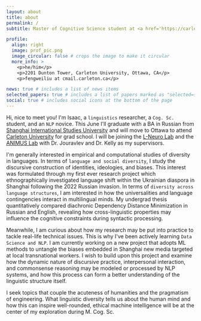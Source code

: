 ```yaml
---
layout: about
title: about
permalink: /
subtitle: Master of Cognitive Science student at <a href='https://carleton.ca/cognitivescience/'>Carleton U</a>

profile:
  align: right
  image: prof_pic.png
  image_circular: false # crops the image to make it circular
  more_info: >
    <p>he/him</p>
    <p>2201 Dunton Tower, Carleton University, Ottawa, CA</p>
    <p>fengweiliu at cmail.carleton.ca</p>

news: true # includes a list of news items
selected_papers: true # includes a list of papers marked as "selected={true}"
social: true # includes social icons at the bottom of the page
---
```


Hi, nice to meet you! I'm Isaac, a `linguistics` researcher, a `Cog. Sc.` student, and an `NLP` novice. This June I'll graduate with a BA in Russian from [Shanghai International Studies University](https://en.shisu.edu.cn/) and will move to Ottawa to attend [Carleton University](https://carleton.ca/) for grad school. I will be joining the [L-Neuro Lab](https://www.olessiajouravlev.com/) and the [ANIMUS Lab](https://carleton.ca/animus/) with Dr. Jouravlev and Dr. Kelly as my supervisors.

I'm generally interested in empirical and computational studies of diversity in languages. In terms of `language and social diversity`, I study the discursive construction of identities, ideologies, and biases. This interest was formulated through my first ever research project which ethnographically investigated language shift within the Ukrainian diaspora in Shanghai following the 2022 Russian invasion. In terms of `diversity across language structures`, I am interested in how the universalities and language contingencies interact in multilingual minds. My undergrad thesis quantitatively compared diachronic Dependency Distance Minimization in Russian and English, revealing how cross-linguistic properties may influence the cognitive constraints during syntactic processing.

Meanwhile, I am curious about how my research may be put into practice to tackle real-life technical issues. This is why I've been actively learning `Data Science and NLP`. I am currently working on a new project that adopts ML methods to untangle the biases embedded in Shanghai new media targeted at local transnational workers. I wish to build upon this project and examine how the dynamic nature of discursive practice, interpersonal interaction, and commonsense reasoning may be modeled or processed by NLP systems, and how this process can form a better understanding of the linguistic structure itself.

I seek topics that couple the acuteness of humanities and the pragmatism of engineering. What linguistic diversity tells us about the human mind and how this can inspire well-rounded, ethical machine intelligence will be at the center of my exploration during M. Cog. Sc.